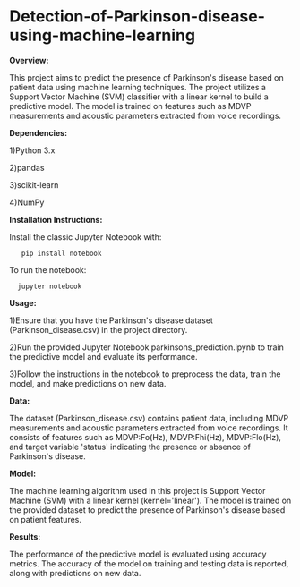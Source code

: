 # Detection-of-Parkinson-disease-using-machine-learning
**Overview:**

This project aims to predict the presence of Parkinson's disease based on patient data using machine learning techniques. The project utilizes a Support Vector Machine (SVM) classifier with a linear kernel to build a predictive model. The model is trained on features such as MDVP measurements and acoustic parameters extracted from voice recordings.

**Dependencies:**


1)Python 3.x

2)pandas

3)scikit-learn

4)NumPy

**Installation Instructions:**

Install the classic Jupyter Notebook with:
       
       pip install notebook
To run the notebook:
      
      jupyter notebook
      
**Usage:**

1)Ensure that you have the Parkinson's disease dataset (Parkinson_disease.csv) in the project directory.

2)Run the provided Jupyter Notebook parkinsons_prediction.ipynb to train the predictive model and evaluate its performance.

3)Follow the instructions in the notebook to preprocess the data, train the model, and make predictions on new data.

**Data:**

The dataset (Parkinson_disease.csv) contains patient data, including MDVP measurements and acoustic parameters extracted from voice recordings. It consists of features such as MDVP:Fo(Hz), MDVP:Fhi(Hz), MDVP:Flo(Hz), and target variable 'status' indicating the presence or absence of Parkinson's disease.

**Model:**

The machine learning algorithm used in this project is Support Vector Machine (SVM) with a linear kernel (kernel='linear'). The model is trained on the provided dataset to predict the presence of Parkinson's disease based on patient features.

**Results:**

The performance of the predictive model is evaluated using accuracy metrics. The accuracy of the model on training and testing data is reported, along with predictions on new data.
